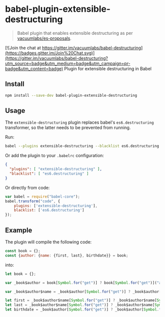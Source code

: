 # babel-plugin-extensible-destructuring

> Babel plugin that enables extensible destructuring as per [vacuumlabs/es-proposals][es-proposals].

[![Join the chat at https://gitter.im/vacuumlabs/babel-destructuring](https://badges.gitter.im/Join%20Chat.svg)](https://gitter.im/vacuumlabs/babel-destructuring?utm_source=badge&utm_medium=badge&utm_campaign=pr-badge&utm_content=badge)
Plugin for extensible destructuring in Babel


## Install

```sh
npm install --save-dev babel-plugin-extensible-destructuring
```

## Usage

The `extensible-destructuring` plugin replaces babel's `es6.destructuring` transformer, so the latter needs to be prevented from running.

Run:

```sh
babel --plugins extensible-destructuring --blacklist es6.destructuring script.js
```

Or add the plugin to your `.babelrc` configuration:

```json
{
  "plugins": [ "extensible-destructuring" ],
  "blacklist": [ "es6.destructuring" ]
}
```

Or directly from code:

```javascript
var babel = require("babel-core");
babel.transform("code", {
    plugins: ['extensible-destructuring'],
    blacklist: ['es6.destructuring']
});
```

## Example

The plugin will compile the following code:

```javascript
const book = {};
const {author: {name: {first, last}, birthdate}} = book;
```

into:

```javascript
let book = {};

var _book$author = book[Symbol.for("get")] ? book[Symbol.for("get")]("author") : book.author;

var _book$author$name = _book$author[Symbol.for("get")] ? _book$author[Symbol.for("get")]("name") : _book$author.name;

let first = _book$author$name[Symbol.for("get")] ? _book$author$name[Symbol.for("get")]("first") : _book$author$name.first;
let last = _book$author$name[Symbol.for("get")] ? _book$author$name[Symbol.for("get")]("last") : _book$author$name.last;
let birthdate = _book$author[Symbol.for("get")] ? _book$author[Symbol.for("get")]("birthdate") : _book$author.birthdate;
```

[es-proposals]: https://github.com/vacuumlabs/es-proposals
